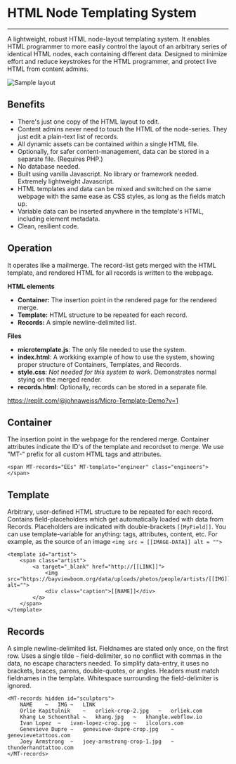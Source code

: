 # HTML Node Templating System
---------------------------

A lightweight, robust HTML node-layout templating system. It enables HTML programmer to more easily control the layout of an arbitrary series of identical HTML nodes, each containing different data. Designed to minimize effort and reduce keystrokes for the HTML programmer, and protect live HTML from content admins. 

![Sample layout](https://dsm04pap002files.storage.live.com/y4mFDRTizIWm9MUkVhvF5Eb13qkch_IfHPCCvHMXSk3-zjY53TPQkm1C6QfHU-ZQ1YwANtlQ7p5ijEckYsR_DdXJF7rjZZiKBS2sCgL7Mbmf688liylf9bLulJgsb3OqZ4g4TxO6u0n5AH1b6BY4T69BPNe8UWmQtK1wACRcRbPrBfj_FCKCB8NLZP_tKMPw5di?width=466&height=251&cropmode=none)

## Benefits

 - There's just one copy of the HTML layout to edit. 
 - Content admins never need to touch the HTML of the node-series. They just edit a plain-text list of records. 
 - All dynamic assets can be contained within a single HTML file. 
 - Optionally, for safer content-management, data can be stored in a separate file. (Requires PHP.)
 - No database needed. 
 - Built using vanilla Javascript. No library or framework needed. Extremely lightweight Javascript. 
 - HTML templates and data can be mixed and switched on the same webpage with the same ease as CSS styles, as long as the fields match up. 
 - Variable data can be inserted anywhere in the template's HTML, including element metadata. 
 - Clean, resilient code. 

## Operation

It operates like a mailmerge. The record-list gets merged with the HTML template, and rendered HTML for all records is written to the webpage. 

**HTML elements**

 - **Container:** The insertion point in the rendered page for the rendered merge.
 - **Template:** HTML structure to be repeated for each record. 
 - **Records:** A simple newline-delimited list. 

**Files**
 - **microtemplate.js**: The only file needed to use the system. 
 - **index.html**: A workking example of how to use the system, showing proper structure of Containers, Templates, and Records. 
 - **style.css**: *Not needed for this system to work.* Demonstrates normal stying on the merged render. 
 - **records.html**: Optionally, records can be stored in a separate file. 

https://replit.com/@johnaweiss/Micro-Template-Demo?v=1

## Container

The insertion point in the webpage for the rendered merge. Container attributes indicate the ID's of the template and recordset to merge. We use "MT-" prefix for all custom HTML tags and attributes. 

`<span MT-records="EEs" MT-template="engineer" class="engineers"></span>`

## Template

Arbitrary, user-defined HTML structure to be repeated for each record. Contains field-placeholders which get automatically loaded with data from Records. Placeholders are indicated with double-brackets `[[MyField]]`. You can use template-variable for anything: tags, attributes, content, etc. For example, as the source of an image
`<img src = [[IMAGE-DATA]] alt = "">`

```
<template id="artist">
	<span class="artist">
		<a target="_blank" href="http://[[LINK]]">
			<img src="https://bayviewboom.org/data/uploads/photos/people/artists/[[IMG]]" alt="">
			<div class="caption">[[NAME]]</div>
		</a>
	</span>
</template> 
```

## Records

A simple newline-delimited list. Fieldnames are stated only once, on the first row. Uses a single tilde `~` field-delimiter, so no conflict with commas in the data, no escape characters needed. To simplify data-entry, it uses no brackets, braces, parens, double-quotes, or angles. Headers must match fieldnames in the template. Whitespace surrounding the field-delimiter is ignored. 

```
<MT-records hidden id="sculptors">
	NAME	~	IMG	~	LINK
	Orlie Kapitulnik	~	orliek-crop-2.jpg	~	orliek.com
	Khang Le Schoenthal	~	khang.jpg	~	khangle.webflow.io
	Ivan Lopez	~	ivan-lopez-crop.jpg	~	ilcolors.com
	Genevieve Dupre	~	genevieve-dupre-crop.jpg	~	genevievetattoos.com
	Joey Armstrong	~	joey-armstrong-crop-1.jpg	~	thunderhandtattoo.com
</MT-records>
```

